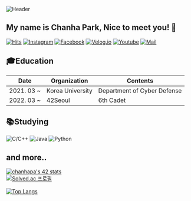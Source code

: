 ![Header](https://capsule-render.vercel.app/api?type=waving&color=timeGradient&height=200&text=H3LLO!&animation=fadeIn&fontColor=FFFFFF&fontAlign=80&fontAlignY=40)
## My name is Chanha Park, Nice to meet you! 👋
[![Hits](https://hits.seeyoufarm.com/api/count/incr/badge.svg?url=https%3A%2F%2Fgithub.com%2FH3LLO-kr&count_bg=%23EB4C4C&title_bg=%23171717&icon=github.svg&icon_color=%23E7E7E7&title=VISIT&edge_flat=false)](https://hits.seeyoufarm.com)
[![Instagram](https://img.shields.io/badge/instagram-BA189A?style=flat-square&logo=Instagram&logoColor=white&link=https://www.instagram.com/h3llo_chanhaaa/)](https://www.instagram.com/h3llo_chanhaaa/)
[![Facebook](https://img.shields.io/badge/Facebook-1068E8?style=flat-square&logo=facebook&logoColor=white&link=https://www.facebook.com/H3LLOkr/)](https://www.facebook.com/H3LLOkr/)
[![Velog.io](https://img.shields.io/badge/velog.io-25C185?style=flat-square&logo=velog&logoColor=white&link=https://velog.io/@h3llo-kr)](https://velog.io/@h3llo-kr)
[![Youtube](https://img.shields.io/badge/Youtube-FB0006?style=flat-square&logo=youtube&logoColor=white&link=https://www.youtube.com/channel/UCmOdl8kB1b7oybjWa8nyXzw)](https://www.youtube.com/channel/UCmOdl8kB1b7oybjWa8nyXzw)
[![Mail](https://img.shields.io/badge/Mail-d14836?style=flat-square&logo=Gmail&logoColor=white&link=mailto:qkrcksgk02@korea.ac.kr)](mailto:qkrcksgk02@korea.ac.kr)
## 🎓Education

|**Date**|**Organization**|**Contents**|
|-|-|-|
|2021. 03 ~ |Korea University|Department of Cyber Defense|
|2022. 03 ~ |42Seoul|6th Cadet|

## 📚Studying

![C/C++](https://img.shields.io/badge/C/C++-0D6AC1?style=flat-square&logo=cplusplus&logoColor=white)
![Java](https://img.shields.io/badge/Java-3B607E?style=flat-square&logo=java&logoColor=white)
![Python](https://img.shields.io/badge/Python-295784?style=flat-square&logo=python&logoColor=white)

## and more..
[![chanhapa's 42 stats](https://badge42.vercel.app/api/v2/cl1uh4k4d006809lagsd9pqks/stats?cursusId=21&coalitionId=86)](https://github.com/JaeSeoKim/badge42)
<br>
[![Solved.ac
프로필](http://mazassumnida.wtf/api/v2/generate_badge?boj=qkrcksgk02)](https://solved.ac/qkrcksgk02)\
<br>
[![Top Langs](https://github-readme-stats.vercel.app/api/top-langs/?username=H3LLO-kr)](https://github.com/H3LLO-kr/github-readme-stats)
